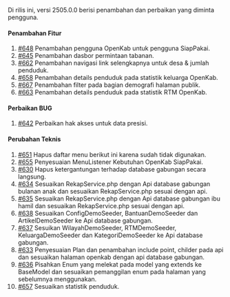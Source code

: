 Di rilis ini, versi 2505.0.0 berisi penambahan dan perbaikan yang diminta pengguna.

#### Penambahan Fitur

1. [#648](https://github.com/OpenSID/OpenKab/issues/648) Penambahan pengguna OpenKab untuk pengguna SiapPakai.
2. [#645](https://github.com/OpenSID/OpenKab/issues/645) Penambahan dasbor permintaan tabanan.
3. [#662](https://github.com/OpenSID/OpenKab/issues/662) Penambahan navigasi link selengkapnya untuk desa & jumlah penduduk.
4. [#658](https://github.com/OpenSID/OpenKab/issues/658) Penambahan details penduduk pada statistik keluarga OpenKab.
5. [#667](https://github.com/OpenSID/OpenKab/issues/667) Penambahan filter pada bagian demografi halaman publik.
6. [#663](https://github.com/OpenSID/OpenKab/issues/663) Penambahan details penduduk pada statistik RTM OpenKab.

#### Perbaikan BUG

1. [#642](https://github.com/OpenSID/OpenKab/issues/642) Perbaikan hak akses untuk data presisi.

#### Perubahan Teknis

1. [#651](https://github.com/OpenSID/OpenKab/issues/651) Hapus daftar menu berikut ini karena sudah tidak digunakan.
2. [#655](https://github.com/OpenSID/OpenKab/issues/655) Penyesuaian MenuListener Kebutuhan OpenKab SiapPakai.
3. [#630](https://github.com/OpenSID/OpenKab/issues/630) Hapus ketergantungan terhadap database gabungan secara langsung.
4. [#634](https://github.com/OpenSID/OpenKab/issues/634) Sesuaikan RekapService.php dengan Api database gabungan bulanan anak dan sesuaikan RekapService.php sesuai dengan api.
5. [#635](https://github.com/OpenSID/OpenKab/issues/635) Sesuaikan RekapService.php dengan Api database gabungan ibu hamil dan sesuaikan RekapService.php sesuai dengan api.
6. [#638](https://github.com/OpenSID/OpenKab/issues/638) Sesuaikan ConfigDemoSeeder, BantuanDemoSeeder dan ArtikelDemoSeeder ke Api database gabungan.
7. [#637](https://github.com/OpenSID/OpenKab/issues/637) Sesuikan WilayahDemoSeeder, RTMDemoSeeder, KeluargaDemoSeeder dan KategoriDemoSeeder ke Api database gabungan.
8. [#633](https://github.com/OpenSID/OpenKab/issues/633) Penyesuaian Plan dan penambahan include point, childer pada api dan sesuaikan halaman openkab dengan api database gabungan.
9. [#636](https://github.com/OpenSID/OpenKab/issues/636) Pisahkan Enum yang melekat pada model yang extends ke BaseModel dan sesuaikan pemanggilan enum pada halaman yang sebelumnya menggunakan.
10. [#657](https://github.com/OpenSID/OpenKab/issues/657) Sesuaikan statistik penduduk.